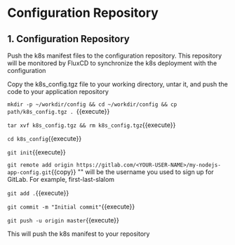 # Configuration Repository

## 1. Configuration Repository

Push the k8s manifest files to the configuration repository. This repository will be monitored by FluxCD to synchronize the k8s deployment with the configuration

Copy the k8s_config.tgz file to your working directory, untar it, and push the code to your application repository

`mkdir -p ~/workdir/config && cd ~/workdir/config && cp path/k8s_config.tgz . `{{execute}}

`tar xvf k8s_config.tgz && rm k8s_config.tgz`{{execute}}

`cd k8s_config`{{execute}}

`git init`{{execute}}

`git remote add origin https://gitlab.com/<YOUR-USER-NAME>/my-nodejs-app-config.git`{{copy}}
"<YOUR-USER-NAME>" will be the username you used to sign up for GitLab. For example, first-last-slalom

`git add .`{{execute}}

`git commit -m "Initial commit"`{{execute}}

`git push -u origin master`{{execute}}

This will push the k8s manifest to your repository
